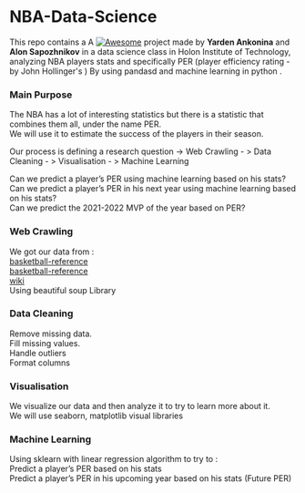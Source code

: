 # NBA-Data-Science
This repo contains a A  [![Awesome](https://cdn.rawgit.com/sindresorhus/awesome/d7305f38d29fed78fa85652e3a63e154dd8e8829/media/badge.svg)](https://github.com/sindresorhus/awesome) project made by **Yarden Ankonina** and **Alon Sapozhnikov** in a data science class in Holon Institute of Technology, analyzing NBA players stats and specifically PER (player efficiency rating - by  John Hollinger's ) By using pandasd and machine learning in python . <br/>

### Main Purpose
The NBA has a lot of interesting statistics but there is a statistic that combines them all, under the name PER.<br/>
We will use it to estimate the success of the players in their season.<br/>

Our process is defining a research question ->  Web Crawling - >  Data Cleaning - > Visualisation - >  Machine Learning<br/>


Can we predict a player’s PER using machine learning based on his stats?<br/>
Can we predict a player’s PER in his next year using machine learning based on his stats?<br/>
Can we predict the 2021-2022 MVP of the year based on PER?<br/>


### Web Crawling
We got our data from : <br/>
[basketball-reference](https://www.basketball-reference.com/leagues/NBA_2021_totals.html)<br/>
[basketball-reference](https://www.basketball-reference.com/awards/mvp.html)<br/>
[wiki](https://en.wikipedia.org/wiki/Player_efficiency_rating)<br/>
Using beautiful soup Library


### Data Cleaning
Remove missing data.<br/>
Fill missing values.<br/>
Handle outliers<br/>
Format columns<br/>



### Visualisation

We visualize our data and then analyze it to try to learn more about it.<br/>
We will use seaborn, matplotlib visual libraries<br/>

### Machine Learning
Using sklearn with linear regression algorithm  to try to : <br/>
Predict a player’s PER based on his stats<br/>
Predict a player’s PER in his upcoming year based on his stats (Future PER)<br/>



